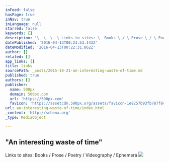 ```yaml
---
inFeed: false
hasPage: true
inNav: true
inLanguage: null
starred: false
keywords: []
description: "\_ \_ \_ \_Links to sites: \_ Books \_/ \_Prose \_/ \_Poetry \_/ \_Videography \_/ \_Ephemera"
datePublished: '2016-04-13T00:23:53.143Z'
dateModified: '2016-04-13T00:22:31.862Z'
author: []
related: []
app_links: []
title: links
sourcePath: _posts/2015-10-21-an-interesting-waste-of-time.md
published: true
authors: []
publisher:
  name: 500px
  domain: 500px.com
  url: 'https://500px.com'
  favicon: 'https://assetcdn.500px.org/assets/favicon-1e8257b93fb787f8ceb66b5522ee853c.ico'
url: an-interesting-waste-of-time/index.html
_context: 'http://schema.org'
_type: MediaObject

---
```

## "An interesting waste of time"

Links to sites:   Books  /  Prose  /  Poetry  /  Videography  /  Ephemera
![](https://the-grid-user-content.s3-us-west-2.amazonaws.com/326537c1-9605-4a7d-8fd2-acc85977da30.jpg)